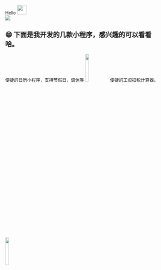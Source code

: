 
Hello <img src="https://user-images.githubusercontent.com/12118567/87376971-7116d000-c5be-11ea-89af-d2460c0cc3ea.gif" width="30 px"><br><img src="https://github-readme-stats.vercel.app/api?username=liangdahong&show_icons=true&title_color=0366d6&icon_color=0366d6&text_color=0366d6&bg_color=ffffff&hide_title=true">

## 😁 下面是我开发的几款小程序，感兴趣的可以看看哈。
便捷的日历小程序，支持节假日，调休等
<img width="15%" src="https://user-images.githubusercontent.com/12118567/109082668-64a34a00-773f-11eb-93cd-bc83b55fd846.jpg"/>
便捷的工资扣税计算器。
<img width="15%" src="https://user-images.githubusercontent.com/12118567/109082681-6836d100-773f-11eb-9700-c8d217ccdbd5.jpg"/>
